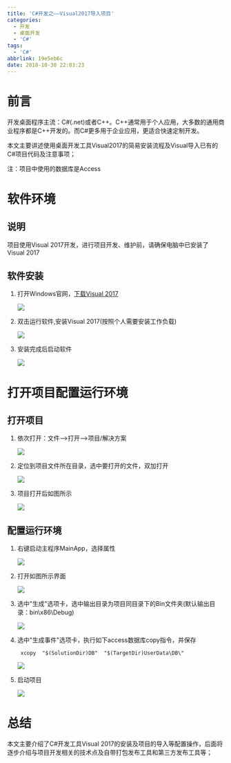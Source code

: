 ```yaml
---
title: 'C#开发之——Visual2017导入项目'
categories:
  - 开发
  - 桌面开发
  - 'C#'
tags:
  - 'C#'
abbrlink: 19e5eb6c
date: 2018-10-30 22:03:23
---
```


# 前言
开发桌面程序主流：C#(.net)或者C++。C++通常用于个人应用，大多数的通用商业程序都是C++开发的。而C#更多用于企业应用，更适合快速定制开发。    

本文主要讲述使用桌面开发工具Visual2017的简易安装流程及Visual导入已有的C#项目代码及注意事项；    


注：项目中使用的数据库是Access    


<!--more-->

# 软件环境
## 说明  
项目使用Visual 2017开发，进行项目开发、维护前，请确保电脑中已安装了Visual 2017

## 软件安装
1. 打开Windows官网，[下载Visual 2017][1] 

	![][2]
2. 双击运行软件,安装Visual 2017(按照个人需要安装工作负载)  
	
	![][3]  
3. 安装完成后启动软件

	![][4] 

# 打开项目配置运行环境
## 打开项目
1. 依次打开：文件——>打开——>项目/解决方案  
	
	![][5]  

2. 定位到项目文件所在目录，选中要打开的文件，双加打开  

	![][6] 
3. 项目打开后如图所示 

	![][7]

## 配置运行环境
1. 右键启动主程序MainApp，选择属性

	![][8]  
2. 打开如图所示界面

	![][9]

3. 选中"生成"选项卡，选中输出目录为项目同目录下的Bin文件夹(默认输出目录：bin\x86\Debug\)  

	![][10]
4. 选中"生成事件"选项卡，执行如下access数据库copy指令，并保存

		xcopy  "$(SolutionDir)DB"  "$(TargetDir)UserData\DB\"    

	![][11]  
5. 启动项目

	![][12]  

# 总结
本文主要介绍了C#开发工具Visual 2017的安装及项目的导入等配置操作，后面将逐步介绍与项目开发相关的技术点及自带打包发布工具和第三方发布工具等；    





[1]: https://visualstudio.microsoft.com/zh-hans/?rr=https%3A%2F%2Fwww.baidu.com%2Flink%3Furl%3D2W1kCse-7RyGb8tqyjPNkWdpJFj2SWih3eqANtdgoaXjEtlSn3Jq8wl5LPt4Qp-p%26wd%3D%26eqid%3D9f5cb594000160a2000000035bd814bb
[2]: https://raw.githubusercontent.com/PGzxc/images/master/blog-images/csharp-download-visual-studio
[3]: https://raw.githubusercontent.com/PGzxc/images/master/blog-images/csharp-visual-install.png
[4]: https://raw.githubusercontent.com/PGzxc/images/master/blog-images/csharp-visual-start.png
[5]: https://raw.githubusercontent.com/PGzxc/images/master/blog-images/csharp-project-open-opt.png
[6]: https://raw.githubusercontent.com/PGzxc/images/master/blog-images/csharp-project-open.png
[7]: https://raw.githubusercontent.com/PGzxc/images/master/blog-images/csharp-mainApp.png
[8]: https://raw.githubusercontent.com/PGzxc/images/master/blog-images/csharp-MainApp-Property.png
[9]: https://raw.githubusercontent.com/PGzxc/images/master/blog-images/csharp-proper-open.png
[10]: https://raw.githubusercontent.com/PGzxc/images/master/blog-images/csharp-project-output-path.png
[11]: https://raw.githubusercontent.com/PGzxc/images/master/blog-images/csharp-copy-db.png
[12]: https://raw.githubusercontent.com/PGzxc/images/master/blog-images/csharp-start-project.png
